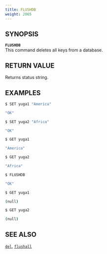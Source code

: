 ```yaml
---
title: FLUSHDB
weight: 2065
---
```


## SYNOPSIS
<b>`FLUSHDB`</b><br>
This command deletes all keys from a database.

## RETURN VALUE
Returns status string.

## EXAMPLES
```{.sh .copy .separator-dollar}
$ SET yuga1 "America"
```
```sh
"OK"
```
```{.sh .copy .separator-dollar}
$ SET yuga2 "Africa"
```
```sh
"OK"
```
```{.sh .copy .separator-dollar}
$ GET yuga1
```
```sh
"America"
```
```{.sh .copy .separator-dollar}
$ GET yuga2
```
```sh
"Africa"
```
```{.sh .copy .separator-dollar}
$ FLUSHDB
```
```sh
"OK"
```
```{.sh .copy .separator-dollar}
$ GET yuga1
```
```sh
(null)
```
```{.sh .copy .separator-dollar}
$ GET yuga2
```
```sh
(null)
```

## SEE ALSO
[`del`](../del/), [`flushall`](../flushall/)
